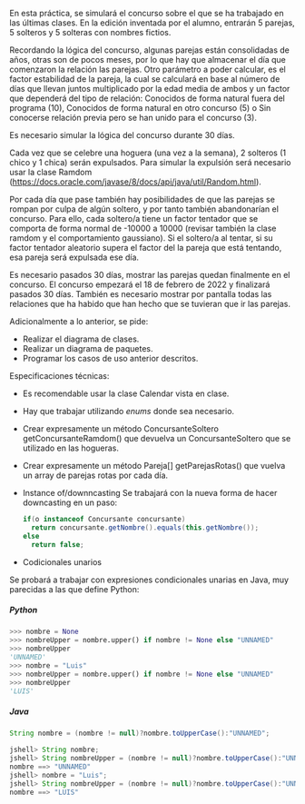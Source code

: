 En esta práctica, se simulará el concurso sobre el que se ha trabajado en las últimas clases. En la edición inventada por el alumno, entrarán 5 parejas, 5 solteros y 5 solteras con nombres fictios.

Recordando la lógica del concurso, algunas parejas están consolidadas de años, otras son de pocos meses, por lo que hay que almacenar el día que comenzaron la relación las parejas. Otro parámetro a poder calcular, es el factor estabilidad de la pareja, la cual se calculará en base al número de días que llevan juntos multiplicado por la edad media de ambos y un factor que dependerá del tipo de relación: Conocidos de forma natural fuera del programa (10), Conocidos de forma natural en otro concurso (5) o Sin conocerse relación previa pero se han unido para el concurso (3).

Es necesario simular la lógica del concurso durante 30 días.

Cada vez que se celebre una hoguera (una vez a la semana), 2 solteros (1 chico y 1 chica) serán expulsados. Para simular la expulsión será necesario usar la clase Ramdom (https://docs.oracle.com/javase/8/docs/api/java/util/Random.html).

Por cada día que pase también hay posibilidades de que las parejas se rompan por culpa de algún soltero, y por tanto también abandonarían el concurso. Para ello, cada soltero/a tiene un factor tentador que se comporta de forma normal de -10000 a 10000 (revisar también la clase ramdom y el comportamiento gaussiano). Si el soltero/a al tentar, si su factor tentador aleatorio  supera el factor del la pareja que está tentando, esa pareja será expulsada ese día.

Es necesario pasados 30 días, mostrar las parejas quedan finalmente en el concurso. El concurso empezará el 18 de febrero de 2022 y finalizará pasados 30 días.
También es necesario mostrar por pantalla todas las relaciones que ha habido que han hecho que se tuvieran que ir las parejas.

Adicionalmente a lo anterior, se pide:
- Realizar el diagrama de clases.
- Realizar un diagrama de paquetes.
- Programar los casos de uso anterior descritos.


Especificaciones técnicas:
- Es recomendable usar la clase Calendar vista en clase.
- Hay que trabajar utilizando *enums* donde sea necesario.
- Crear expresamente un método ConcursanteSoltero getConcursanteRamdom() que devuelva un ConcursanteSoltero que se utilizado en las hogueras.
- Crear expresamente un método Pareja[] getParejasRotas() que vuelva un array de parejas rotas por cada día.
- Instance of/downncasting
  Se trabajará con la nueva forma de hacer downcasting en un paso:
  ```java
  if(o instanceof Concursante concursante)
    return concursante.getNombre().equals(this.getNombre());
  else
    return false;
  ```

- Codicionales unarios

Se probará a trabajar con expresiones condicionales unarias en Java, muy parecidas a las que define Python:

##### Python

```python
>>> nombre = None
>>> nombreUpper = nombre.upper() if nombre != None else "UNNAMED"
>>> nombreUpper
'UNNAMED'
>>> nombre = "Luis"
>>> nombreUpper = nombre.upper() if nombre != None else "UNNAMED"
>>> nombreUpper
'LUIS'
```

##### Java
```java
String nombre = (nombre != null)?nombre.toUpperCase():"UNNAMED";

jshell> String nombre;
jshell> String nombreUpper = (nombre != null)?nombre.toUpperCase():"UNNAMED";
nombre ==> "UNNAMED"
jshell> nombre = "Luis";
jshell> String nombreUpper = (nombre != null)?nombre.toUpperCase():"UNNAMED";
nombre ==> "LUIS"
```

